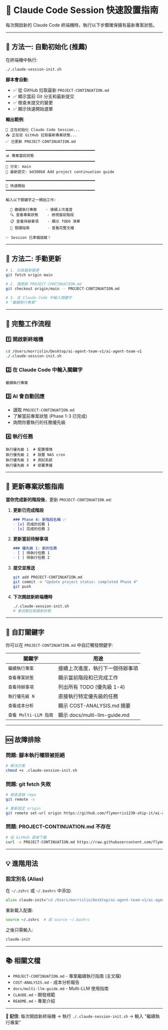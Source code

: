# 🎯 Claude Code Session 快速設置指南

每次開啟新的 Claude Code 終端機時，執行以下步驟確保擁有最新專案狀態。

---

## 🚀 方法一: 自動初始化 (推薦)

在終端機中執行:

```bash
./.claude-session-init.sh
```

**腳本會自動**:
- ✅ 從 GitHub 拉取最新 `PROJECT-CONTINUATION.md`
- ✅ 顯示當前 Git 分支和最新提交
- ✅ 檢查未提交的變更
- ✅ 顯示快速開始選單

**輸出範例**:
```
🚀 正在初始化 Claude Code Session...
📥 正在從 GitHub 拉取最新專案狀態...
✅ 已更新 PROJECT-CONTINUATION.md

━━━━━━━━━━━━━━━━━━━━━━━━━━━━━━━━━━━━━━━━
📊 專案當前狀態
━━━━━━━━━━━━━━━━━━━━━━━━━━━━━━━━━━━━━━━━
🌿 分支: main
📝 最新提交: bd300b0 Add project continuation guide

━━━━━━━━━━━━━━━━━━━━━━━━━━━━━━━━━━━━━━━━
🎯 快速開始
━━━━━━━━━━━━━━━━━━━━━━━━━━━━━━━━━━━━━━━━

輸入以下關鍵字之一開始工作:

  📌 繼續執行專案    - 接續上次進度
  🔍 查看專案狀態    - 檢視當前階段
  📋 查看待辦事項    - 顯示 TODO 清單
  📖 閱讀指南        - 查看完整文檔

✨ Session 已準備就緒！
```

---

## 🔧 方法二: 手動更新

```bash
# 1. 拉取最新變更
git fetch origin main

# 2. 僅更新 PROJECT-CONTINUATION.md
git checkout origin/main -- PROJECT-CONTINUATION.md

# 3. 在 Claude Code 中輸入關鍵字
# "繼續執行專案"
```

---

## 📝 完整工作流程

### 1️⃣ 開啟新終端機
```bash
cd /Users/morrislin/Desktop/ai-agent-team-v1/ai-agent-team-v1
./.claude-session-init.sh
```

### 2️⃣ 在 Claude Code 中輸入關鍵字
```
繼續執行專案
```

### 3️⃣ AI 會自動回應
- 讀取 `PROJECT-CONTINUATION.md`
- 了解當前專案狀態 (Phase 1-3 已完成)
- 詢問你要執行的任務優先級

### 4️⃣ 執行任務
```
執行優先級 1  # 配置環境
執行優先級 2  # 設置 NAS cron
執行優先級 3  # 測試系統
執行優先級 4  # 部署準備
```

---

## 🔄 更新專案狀態指南

**當你完成新的階段後**，更新 `PROJECT-CONTINUATION.md`:

1. **更新已完成階段**
   ```markdown
   ### Phase 4: 新階段名稱 ✅
   - [x] 完成的任務 1
   - [x] 完成的任務 2
   ```

2. **更新當前待辦事項**
   ```markdown
   ### 優先級 1: 新的任務
   - [ ] 待執行任務 1
   - [ ] 待執行任務 2
   ```

3. **提交並推送**
   ```bash
   git add PROJECT-CONTINUATION.md
   git commit -m "Update project status: completed Phase 4"
   git push
   ```

4. **下次開啟新終端機時**
   ```bash
   ./.claude-session-init.sh
   # 會自動拉取最新狀態
   ```

---

## 🎨 自訂關鍵字

你可以在 `PROJECT-CONTINUATION.md` 中自訂觸發關鍵字:

| 關鍵字 | 用途 |
|--------|------|
| `繼續執行專案` | 接續上次進度，執行下一個待辦事項 |
| `查看專案狀態` | 顯示當前階段和已完成工作 |
| `查看待辦事項` | 列出所有 TODO (優先級 1-4) |
| `執行優先級 N` | 直接執行特定優先級的任務 |
| `查看成本分析` | 顯示 COST-ANALYSIS.md 摘要 |
| `查看 Multi-LLM 指南` | 顯示 docs/multi-llm-guide.md |

---

## 🆘 故障排除

### 問題: 腳本執行權限被拒絕
```bash
# 解決方案
chmod +x .claude-session-init.sh
```

### 問題: git fetch 失敗
```bash
# 檢查遠端 repo
git remote -v

# 重新設定 origin
git remote set-url origin https://github.com/flymorris1230-ship-it/ai-agent-team-v1.git
```

### 問題: PROJECT-CONTINUATION.md 不存在
```bash
# 從 GitHub 直接下載
curl -o PROJECT-CONTINUATION.md https://raw.githubusercontent.com/flymorris1230-ship-it/ai-agent-team-v1/main/PROJECT-CONTINUATION.md
```

---

## 💡 進階用法

### 設定別名 (Alias)
在 `~/.zshrc` 或 `~/.bashrc` 中添加:

```bash
alias claude-init="cd /Users/morrislin/Desktop/ai-agent-team-v1/ai-agent-team-v1 && ./.claude-session-init.sh"
```

重新載入配置:
```bash
source ~/.zshrc  # 或 source ~/.bashrc
```

之後只需輸入:
```bash
claude-init
```

---

## 📚 相關文檔

- `PROJECT-CONTINUATION.md` - 專案繼續執行指南 (主文檔)
- `COST-ANALYSIS.md` - 成本分析報告
- `docs/multi-llm-guide.md` - Multi-LLM 使用指南
- `CLAUDE.md` - 開發規範
- `README.md` - 專案介紹

---

**🎯 記住**: 每次開啟新終端機 → 執行 `./.claude-session-init.sh` → 輸入 "繼續執行專案"
